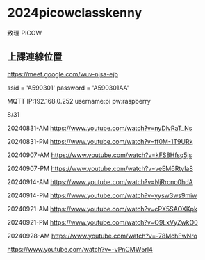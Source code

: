 # 2024picowclasskenny

致理 PICOW

## 上課連線位置

https://meet.google.com/wuv-njsa-ejb

ssid = 'A590301'
password = 'A590301AA'

MQTT
IP:192.168.0.252
username:pi
pw:raspberry

8/31

20240831-AM https://www.youtube.com/watch?v=nyDlvRaT_Ns

20240831-PM https://www.youtube.com/watch?v=ff0M-1T9URk

20240907-AM https://www.youtube.com/watch?v=kFS8Hfsq5js

20240907-PM https://www.youtube.com/watch?v=veEM6Rtyla8

20240914-AM https://www.youtube.com/watch?v=NjRrcno0hdA

20240914-PM https://www.youtube.com/watch?v=yysw3ws9miw

20240921-AM https://www.youtube.com/watch?v=cPX5SAOXKpk

20240921-PM https://www.youtube.com/watch?v=O9LxVyZwkO0

20240928-AM https://www.youtube.com/watch?v=-78MchFwNro

https://www.youtube.com/watch?v=-vPnCMW5rl4